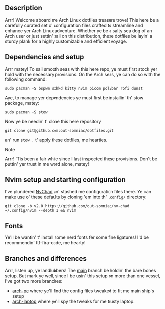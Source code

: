 ## Description
Arrr! Welcome aboard me Arch Linux dotfiles treasure trove! This here be a carefully curated set o' configuration files crafted to streamline and enhance yer Arch Linux adventure.
Whether ye be a salty sea dog of an Arch user or just settin' sail on this distribution, these dotfiles be layin' a sturdy plank for a highly customizable and efficient voyage.

## Dependencies and setup
Arrr matey! To sail smooth seas with this here repo, ye must first stock yer hold with the necessary provisions. On the Arch seas, ye can do so with the following command:
```
sudo pacman -S bspwm sxhkd kitty nvim picom polybar rofi dunst
```
Aye, to manage yer dependencies ye must first be installin' th' stow package, matey:
```
sudo pacman -S stow
```
Now ye be needin' t' clone this here repository 
```
git clone git@github.com:out-somniac/dotfiles.git
```
an' run `stow .` t' apply these dotfiles, me hearties.


> [!NOTE]  
> Arrr! 'Tis been a fair while since I last inspected these provisions. Don't be puttin' yer trust in me word alone, matey!

## Nvim setup and starting configuration
I've plundered [NvChad](https://github.com/out-somniac/NvChad) an' stashed me configuration files there. Ye can make use o' these defaults by cloning 'em into th' `.config/` directory:
```
git clone -b v2.0 https://github.com/out-somniac/nv-chad ~/.config/nvim --depth 1 && nvim
```

## Fonts
Ye'll be wantin' t' install some nerd fonts fer some fine ligatures! I'd be recommendin' ttf-fira-code, me hearty!

## Branches and differences
Arrr, listen up, ye landlubbers! The [main](https://github.com/out-somniac/dotfiles/tree/main) branch be holdin' the bare bones setup. But mark ye well, since I be usin' this setup on more than one vessel, I've got two more branches:
 - [arch-pc](https://github.com/out-somniac/dotfiles/tree/arch-pc) where ye'll find the config files tweaked to fit me main ship's setup
 - [arch-laptop](https://github.com/out-somniac/dotfiles/tree/arch-laptop) where ye'll spy the tweaks for me trusty laptop.
